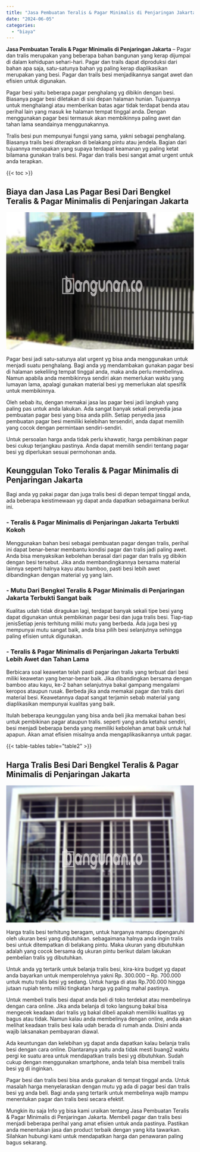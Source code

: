 ```yaml
---
title: "Jasa Pembuatan Teralis & Pagar Minimalis di Penjaringan Jakarta"
date: "2024-06-05"
categories: 
  - "biaya"
---
```


**Jasa Pembuatan Teralis & Pagar Minimalis di Penjaringan Jakarta** – Pagar dan tralis merupakan yang beberapa bahan bangunan yang kerap dijumpai di dalam kehidupan sehari-hari. Pagar dan trails dapat diproduksi dari bahan apa saja, satu-satunya bahan yg paling kerap diaplikasikan merupakan yang besi. Pagar dan trails besi menjadikannya sangat awet dan efisien untuk digunakan.

Pagar besi yaitu beberapa pagar penghalang yg dibikin dengan besi. Biasanya pagar besi diletakan di sisi depan halaman hunian. Tujuannya untuk menghalangi atau memberikan batas agar tidak terdapat benda atau perihal lain yang masuk ke halaman tempat tinggal anda. Dengan menggunakan pagar besi termasuk akan membikinnya paling awet dan tahan lama seandainya menggunakannya.

Tralis besi pun mempunyai fungsi yang sama, yakni sebagai penghalang. Biasanya trails besi diterapkan di belakang pintu atau jendela. Bagian dari tujuannya merupakan yang supaya terdapat keamanan yg paling ketat bilamana gunakan tralis besi. Pagar dan tralis besi sangat amat urgent untuk anda terapkan.

{{< toc >}}

## Biaya dan Jasa Las Pagar Besi Dari Bengkel Teralis & Pagar Minimalis di Penjaringan Jakarta

![Jasa Pembuatan Teralis & Pagar Minimalis di Penjaringan Jakarta](/images/pagar-minimalis-murah-33.png)

Pagar besi jadi satu-satunya alat urgent yg bisa anda menggunakan untuk menjadi suatu penghalang. Bagi anda yg mendambakan gunakan pagar besi di halaman sekeliling tempat tinggal anda, maka anda perlu membelinya. Namun apabila anda membikinnya sendiri akan memerlukan waktu yang lumayan lama, apalagi gunakan material besi yg memerlukan alat spesifik untuk membikinnya.

Oleh sebab itu, dengan memakai jasa las pagar besi jadi langkah yang paling pas untuk anda lakukan. Ada sangat banyak sekali penyedia jasa pembuatan pagar besi yang bisa anda pilih. Setiap penyedia jasa pembuatan pagar besi memiliki kelebihan tersendiri, anda dapat memilih yang cocok dengan permintaan sendiri-sendiri.

Untuk persoalan harga anda tidak perlu khawatir, harga pembikinan pagar besi cukup terjangkau pastinya. Anda dapat memilih sendiri tentang pagar besi yg diperlukan sesuai permohonan anda.

## Keunggulan Toko Teralis & Pagar Minimalis di Penjaringan Jakarta

Bagi anda yg pakai pagar dan juga tralis besi di depan tempat tinggal anda, ada beberapa keistimewaan yg dapat anda dapatkan sebagaimana berikut ini.

### \- Teralis & Pagar Minimalis di Penjaringan Jakarta Terbukti Kokoh

Menggunakan bahan besi sebagai pembuatan pagar dengan tralis, perihal ini dapat benar-benar membantu kondisi pagar dan tralis jadi paling awet. Anda bisa menyaksikan kebolehan berasal dari pagar dan tralis yg dibikin dengan besi tersebut. Jika anda membandingkannya bersama material lainnya seperti halnya kayu atau bamboo, pasti besi lebih awet dibandingkan dengan material yg yang lain.

### \- Mutu Dari Bengkel Teralis & Pagar Minimalis di Penjaringan Jakarta Terbukti Sangat baik

Kualitas udah tidak diragukan lagi, terdapat banyak sekali tipe besi yang dapat digunakan untuk pembikinan pagar besi dan juga tralis besi. Tiap-tiap jenisSetiap jenis terhitung miliki mutu yang berbeda. Ada juga besi yg mempunyai mutu sangat baik, anda bisa pilih besi selanjutnya sehingga paling efisien untuk digunakan.

### \- Teralis & Pagar Minimalis di Penjaringan Jakarta Terbukti Lebih Awet dan Tahan Lama

Berbicara soal keawetan telah pasti pagar dan tralis yang terbuat dari besi miliki keawetan yang benar-benar baik. Jika dibandingkan bersama dengan bamboo atau kayu, ke-2 bahan selanjutnya bakal gampang mengalami keropos ataupun rusak. Berbeda jika anda memakai pagar dan tralis dari material besi. Keawetannya dapat sangat terjamin sebab material yang diaplikasikan mempunyai kualitas yang baik.

Itulah beberapa keunggulan yang bisa anda beli jika memakai bahan besi untuk pembikinan pagar ataupun tralis. seperti yang anda ketahui sendiri, besi menjadi beberapa benda yang memiliki kebolehan amat baik untuk hal apapun. Akan amat efisien misalnya anda mengaplikasikannya untuk pagar.

{{< table-tables table="table2" >}}

## Harga Tralis Besi Dari Bengkel Teralis & Pagar Minimalis di Penjaringan Jakarta

![Jasa Pembuatan Teralis & Pagar Minimalis di Penjaringan Jakarta](/images/teralis-minimalis-murah-10.png)

Harga tralis besi terhitung beragam, untuk harganya mampu dipengaruhi oleh ukuran besi yang dibutuhkan. sebagaimana halnya anda ingin tralis besi untuk ditempatkan di belakang pintu. Maka ukuran yang dibutuhkan adalah yang cocok bersama dg ukuran pintu berikut dalam lakukan pembelian tralis yg dibutuhkan.

Untuk anda yg tertarik untuk belanja tralis besi, kira-kira budget yg dapat anda bayarkan untuk memperolehnya yakni Rp. 300.000 – Rp. 700.000 untuk mutu tralis besi yg sedang. Untuk harga di atas Rp.700.000 hingga jutaan rupiah tentu miliki tingkatan harga yg paling mahal pastinya.

Untuk membeli tralis besi dapat anda beli di toko terdekat atau membelinya dengan cara online. Jika anda belanja di toko langsung bakal bisa mengecek keadaan dari tralis yg bakal dibeli apakah memiliki kualitas yg bagus atau tidak. Namun kalau anda membelinya dengan online, anda akan melihat keadaan tralis besi kala udah berada di rumah anda. Disini anda wajib laksanakan pembayaran diawal.

Ada keuntungan dan kelebihan yg dapat anda dapatkan kalau belanja tralis besi dengan cara online. Diantaranya yaitu anda tidak mesti buang2 waktu pergi ke suatu area untuk mendapatkan tralis besi yg dibutuhkan. Sudah cukup dengan menggunakan smartphone, anda telah bisa membeli tralis besi yg di inginkan.

Pagar besi dan tralis besi bisa anda gunakan di tempat tinggal anda. Untuk masalah harga menyelaraskan dengan mutu yg ada di pagar besi dan tralis besi yg anda beli. Bagi anda yang tertarik untuk membelinya wajib mampu menentukan pagar dan tralis besi secara efektif.

Mungkin itu saja Info yg bisa kami uraikan tentang Jasa Pembuatan Teralis & Pagar Minimalis di Penjaringan Jakarta. Membeli pagar dan tralis besi menjadi beberapa perihal yang amat efisien untuk anda pastinya. Pastikan anda menentukan jasa dan product terbaik dengan yang kita tawarkan. Silahkan hubungi kami untuk mendapatkan harga dan penawaran paling bagus sekarang.
